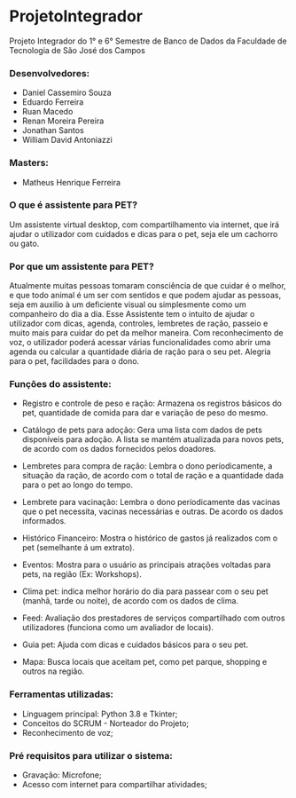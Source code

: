 # ProjetoIntegrador
Projeto Integrador do 1° e 6° Semestre de Banco de Dados da Faculdade de Tecnologia de São José dos Campos


### Desenvolvedores:

* Daniel Cassemiro Souza
* Eduardo Ferreira
* Ruan Macedo
* Renan Moreira Pereira
* Jonathan Santos
* William David Antoniazzi

### Masters:

* Matheus Henrique Ferreira


### O que é assistente para PET?

Um assistente virtual desktop, com compartilhamento via internet, que irá ajudar o utilizador com cuidados e dicas para o pet, seja ele um cachorro ou gato.


### Por que um assistente para PET?

Atualmente muitas pessoas tomaram consciência de que cuidar é o melhor, e que todo animal é um ser com sentidos e que podem ajudar as pessoas, seja em auxilio à um deficiente visual ou simplesmente como um companheiro do dia a dia.
Esse Assistente tem o intuito de ajudar o utilizador com dicas, agenda, controles, lembretes de ração, passeio e muito mais para cuidar do pet da melhor maneira.
Com reconhecimento de voz, o utilizador poderá acessar várias funcionalidades como abrir uma agenda ou calcular a quantidade diária de ração para o seu pet.
Alegria para o pet, facilidades para o dono.


### Funções do assistente:

* Registro e controle de peso e ração: Armazena os registros básicos do pet, quantidade de comida para dar e variação de peso do mesmo.

* Catálogo de pets para adoção: Gera uma lista com dados de pets disponíveis para adoção. A lista se mantém atualizada para novos pets, de acordo com os dados fornecidos pelos doadores.

* Lembretes para compra de ração: Lembra o dono períodicamente, a situação da ração, de acordo com o total de ração e a quantidade dada para o pet ao longo do tempo.

* Lembrete para vacinação: Lembra o dono períodicamente das vacinas que o pet necessita, vacinas necessárias e outras. De acordo os dados informados.

* Histórico Financeiro: Mostra o histórico de gastos já realizados com o pet (semelhante á um extrato).

* Eventos: Mostra para o usuário as principais atrações voltadas para pets, na região (Ex: Workshops).

* Clima pet: indica melhor horário do dia para passear com o seu pet (manhã, tarde ou noite), de acordo com os dados de clima.

* Feed: Avaliação dos prestadores de serviços compartilhado com outros utilizadores (funciona como um avaliador de locais).

* Guia pet: Ajuda com dicas e cuidados básicos para o seu pet.

* Mapa: Busca locais que aceitam pet, como pet parque, shopping e outros na região.


### Ferramentas utilizadas:

* Linguagem principal: Python 3.8 e Tkinter;
* Conceitos do SCRUM - Norteador do Projeto;
* Reconhecimento de voz;


### Pré requisitos para utilizar o sistema:

* Gravação: Microfone;
* Acesso com internet para compartilhar atividades;
